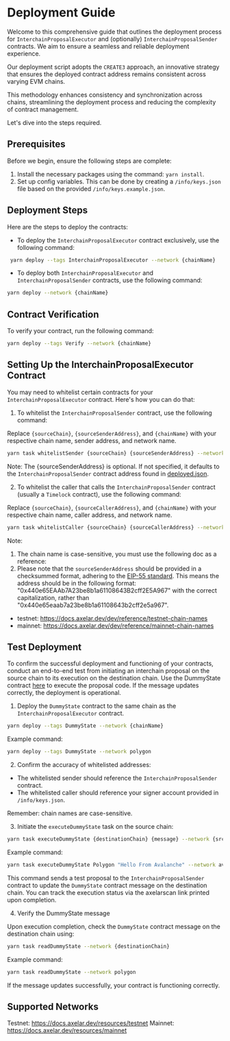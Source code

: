 # Deployment Guide

Welcome to this comprehensive guide that outlines the deployment process for `InterchainProposalExecutor` and (optionally) `InterchainProposalSender` contracts. We aim to ensure a seamless and reliable deployment experience.

Our deployment script adopts the `CREATE3` approach, an innovative strategy that ensures the deployed contract address remains consistent across varying EVM chains.

This methodology enhances consistency and synchronization across chains, streamlining the deployment process and reducing the complexity of contract management.

Let's dive into the steps required.

## Prerequisites

Before we begin, ensure the following steps are complete:

1. Install the necessary packages using the command: `yarn install`.
2. Set up config variables. This can be done by creating a `/info/keys.json` file based on the provided `/info/keys.example.json`.

## Deployment Steps

Here are the steps to deploy the contracts:

- To deploy the `InterchainProposalExecutor` contract exclusively, use the following command:

```bash
 yarn deploy --tags InterchainProposalExecutor --network {chainName}
```

- To deploy both `InterchainProposalExecutor` and `InterchainProposalSender` contracts, use the following command:

```bash
yarn deploy --network {chainName}
```

## Contract Verification

To verify your contract, run the following command:

```bash
yarn deploy --tags Verify --network {chainName}
```

## Setting Up the InterchainProposalExecutor Contract

You may need to whitelist certain contracts for your `InterchainProposalExecutor` contract. Here's how you can do that:

1. To whitelist the `InterchainProposalSender` contract, use the following command:

Replace `{sourceChain}`, `{sourceSenderAddress}`, and `{chainName}` with your respective chain name, sender address, and network name.

```bash
yarn task whitelistSender {sourceChain} {sourceSenderAddress} --network {chainName}
```

Note: The {sourceSenderAddress} is optional. If not specified, it defaults to the `InterchainProposalSender` contract address found in [deployed.json](../deployed.json).

2. To whitelist the caller that calls the `InterchainProposalSender` contract (usually a `Timelock` contract), use the following command:

Replace `{sourceChain}`, `{sourceCallerAddress}`, and `{chainName}` with your respective chain name, caller address, and network name.

```bash
yarn task whitelistCaller {sourceChain} {sourceCallerAddress} --network {chainName}
```

Note:

1. The chain name is case-sensitive, you must use the following doc as a reference:
2. Please note that the `sourceSenderAddress` should be provided in a checksummed format, adhering to the [EIP-55 standard](https://eips.ethereum.org/EIPS/eip-55). This means the address should be in the following format: "0x440e65EAAb7A23be8b1a61108643B2cff2E5A967" with the correct capitalization, rather than "0x440e65eaab7a23be8b1a61108643b2cff2e5a967".

- testnet: https://docs.axelar.dev/dev/reference/testnet-chain-names
- mainnet: https://docs.axelar.dev/dev/reference/mainnet-chain-names

## Test Deployment

To confirm the successful deployment and functioning of your contracts, conduct an end-to-end test from initiating an interchain proposal on the source chain to its execution on the destination chain. Use the DummyState contract [here](../contracts/test/DummyState.sol) to execute the proposal code. If the message updates correctly, the deployment is operational.

1. Deploy the `DummyState` contract to the same chain as the `InterchainProposalExecutor` contract.

```bash
yarn deploy --tags DummyState --network {chainName}
```

Example command:

```bash
yarn deploy --tags DummyState --network polygon
```

2. Confirm the accuracy of whitelisted addresses:

- The whitelisted sender should reference the `InterchainProposalSender` contract.
- The whitelisted caller should reference your signer account provided in `/info/keys.json`.

Remember: chain names are case-sensitive.

3. Initiate the `executeDummyState` task on the source chain:

```bash
yarn task executeDummyState {destinationChain} {message} --network {srcChainName}
```

Example command:

```bash
yarn task executeDummyState Polygon "Hello From Avalanche" --network avalanche
```

This command sends a test proposal to the `InterchainProposalSender` contract to update the `DummyState` contract message on the destination chain. You can track the execution status via the axelarscan link printed upon completion.

4. Verify the DummyState message

Upon execution completion, check the `DummyState` contract message on the destination chain using:

```bash
yarn task readDummyState --network {destinationChain}
```

Example command:

```bash
yarn task readDummyState --network polygon
```

If the message updates successfully, your contract is functioning correctly.

## Supported Networks

Testnet: https://docs.axelar.dev/resources/testnet
Mainnet: https://docs.axelar.dev/resources/mainnet
